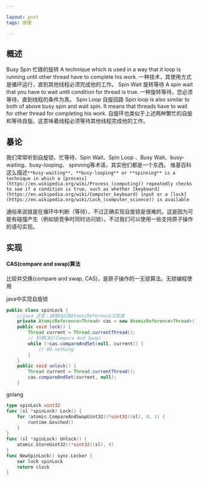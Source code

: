 ```yaml
---

layout: post
tags: 原理

---
```


## 概述
Busy Spin
忙碌的旋转
A technique which is used in a way that it loop is running until other thread have to complete his work.
一种技术，其使用方式是循环运行，直到其他线程必须完成他的工作。
Spin Wait
旋转等待
A spin wait that you have to wait until condition for thread is true.
一种旋转等待，您必须等待，直到线程的条件为真。
Spin Loop
自旋回路
Spin loop is also similar to both of above busy spin and wait spin. It means that threads have to wait for other thread for completing his work.
自旋环也类似于上述两种繁忙的自旋和等待自旋。这意味着线程必须等待其他线程完成他的工作。

## 暴论
我们常常听到自旋锁、忙等待、Spin Wait、Spin Loop 、Busy Wait、busy-waiting、busy-looping、 spinning等术语，其实他们都是一个东西。
维基百科这么描述`**busy-waiting**, **busy-looping** or **spinning** is a technique in which a [process](https://en.wikipedia.org/wiki/Process_(computing)) repeatedly checks to see if a condition is true, such as whether [keyboard](https://en.wikipedia.org/wiki/Computer_keyboard) input or a [lock](https://en.wikipedia.org/wiki/Lock_(computer_science)) is available`

通俗来说就是在循环中判断（等待），不过正确实现自旋锁是很难的，这是因为可能有碰撞产生（例如锁竞争时同时访问锁）。不过我们可以使用一些支持原子操作的语句实现。

## 实现

#### CAS(compare and swap)算法

比较并交换(compare and swap, CAS)，是原子操作的一无锁算法。无锁编程使用

java中实现自旋锁

```java
public class spinLock {
    //java 泛型；调用CAS库AtomicReference泛型类
    private AtomicReference<Thread> cas = new AtomicReference<Thread>();
    public void lock() {
        Thread current = Thread.currentThread();
        // 利用CAS(Compare And Swap)
        while (!cas.compareAndSet(null, current)) {
            // DO nothing
        }
    }
    public void unlock() {
        Thread current = Thread.currentThread();
        cas.compareAndSet(current, null);
    }
```

golang

```go
type spinLock uint32
func (sl *spinLock) Lock() {
    for !atomic.CompareAndSwapUint32((*uint32)(sl), 0, 1) {
        runtime.Gosched()
    }
}
func (sl *spinLock) Unlock() {
    atomic.StoreUint32((*uint32)(sl), 0)
}
func NewSpinLock() sync.Locker {
    var lock spinLock
    return &lock
}
```

